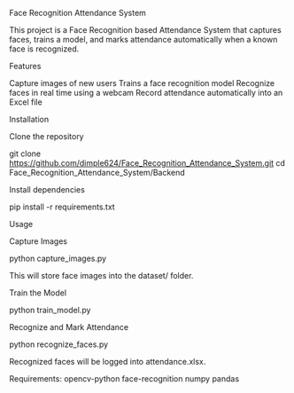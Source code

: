 Face Recognition Attendance System

This project is a Face Recognition based Attendance System that captures faces, trains a model, and marks attendance automatically when a known face is recognized.


Features

Capture images of new users
Trains a face recognition model
Recognize faces in real time using a webcam
Record attendance automatically into an Excel file


Installation

Clone the repository

git clone https://github.com/dimple624/Face_Recognition_Attendance_System.git
cd Face_Recognition_Attendance_System/Backend


Install dependencies

pip install -r requirements.txt


Usage

Capture Images

python capture_images.py

This will store face images into the dataset/ folder.

Train the Model

python train_model.py

Recognize and Mark Attendance

python recognize_faces.py

Recognized faces will be logged into attendance.xlsx.


Requirements:
opencv-python
face-recognition
numpy
pandas
